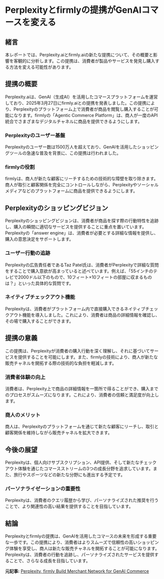 # Perplexityとfirmlyの提携がGenAIコマースを変える

## 緒言

本レポートでは、Perplexity.aiとfirmly.aiの新たな提携について、その概要と影響を客観的に分析します。この提携は、消費者が製品やサービスを発見し購入する方法を変える可能性があります。

## 提携の概要

Perplexity.aiは、GenAI（生成AI）を活用したコマースプラットフォームを運営しており、2025年3月27日にfirmly.aiとの提携を発表しました。この提携により、Perplexityのプラットフォーム上で消費者が商品を閲覧し購入することが可能になります。firmlyの「Agentic Commerce Platform」は、商人が一度のAPI統合でさまざまなデジタルチャネルに商品を提供できるようにします。

### Perplexityのユーザー基盤

Perplexityのユーザー数は1500万人を超えており、GenAIを活用したショッピングツールの急速な普及を背景に、この提携は行われました。

### firmlyの役割

firmlyは、商人が新たな顧客にリーチするための技術的な障壁を取り除きます。商人が取引と顧客関係を完全にコントロールしながら、Perplexityやソーシャルメディアなどのプラットフォームに商品を提供できるようにします。

## Perplexityのショッピングビジョン

Perplexityのショッピングビジョンは、消費者が商品を探す際の行動特性を追跡し、購入の瞬間に適切なサービスを提供することに重点を置いています。Perplexityの「answer engine」は、消費者が必要とする詳細な情報を提供し、購入の意思決定をサポートします。

### ユーザー行動の追跡

Perplexityの広告責任者であるTaz Patel氏は、消費者がPerplexityで詳細な質問をすることで購入意欲が高まっていると述べています。例えば、「55インチのテレビで2000ドル以下のもので、10フィート×10フィートの部屋に収まるものは？」といった具体的な質問です。

### ネイティブチェックアウト機能

Perplexityは、消費者がプラットフォーム内で直接購入できるネイティブチェックアウト機能を導入しました。これにより、消費者は商品の詳細情報を確認し、その場で購入することができます。

## 提携の意義

この提携は、Perplexityが消費者の購入行動を深く理解し、それに基づいてサービスを提供することを可能にします。また、firmlyの技術により、商人が新たな販売チャネルを開拓する際の技術的な負担を軽減します。

### 消費者体験の向上

消費者は、Perplexity上で商品の詳細情報を一箇所で得ることができ、購入までのプロセスがスムーズになります。これにより、消費者の信頼と満足度が向上します。

### 商人のメリット

商人は、Perplexityのプラットフォームを通じて新たな顧客にリーチし、取引と顧客関係を維持しながら販売チャネルを拡大できます。

## 今後の展望

Perplexityは、個人向けサブスクリプション、API提供、そして新たなチェックアウト体験を通じたコマースストリームの3つの成長分野を追求しています。また、旅行やスポーツなどの新たな分野にも進出する予定です。

### パーソナライゼーションの重要性

Perplexityは、消費者のクエリ履歴から学び、パーソナライズされた推奨を行うことで、より関連性の高い結果を提供することを目指しています。

## 結論

Perplexityとfirmlyの提携は、GenAIを活用したコマースの未来を形成する重要な一歩です。この提携により、消費者はよりスムーズで信頼性の高いショッピング体験を享受し、商人は新たな販売チャネルを開拓することが可能になります。Perplexityは、消費者の行動を追跡し、パーソナライズされたサービスを提供することで、さらなる成長を目指しています。

**元記事:** [Perplexity, firmly Build Merchant Network for GenAI Commerce](https://www.pymnts.com/news/ecommerce/2025/exclusive-perplexity-firmly-build-merchant-network-to-power-genai-commerce/)